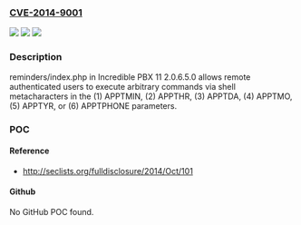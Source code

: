 ### [CVE-2014-9001](https://cve.mitre.org/cgi-bin/cvename.cgi?name=CVE-2014-9001)
![](https://img.shields.io/static/v1?label=Product&message=n%2Fa&color=blue)
![](https://img.shields.io/static/v1?label=Version&message=n%2Fa&color=blue)
![](https://img.shields.io/static/v1?label=Vulnerability&message=n%2Fa&color=brighgreen)

### Description

reminders/index.php in Incredible PBX 11 2.0.6.5.0 allows remote authenticated users to execute arbitrary commands via shell metacharacters in the (1) APPTMIN, (2) APPTHR, (3) APPTDA, (4) APPTMO, (5) APPTYR, or (6) APPTPHONE parameters.

### POC

#### Reference
- http://seclists.org/fulldisclosure/2014/Oct/101

#### Github
No GitHub POC found.


